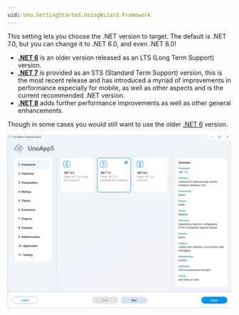 ```yaml
---
uid: Uno.GettingStarted.UsingWizard.Framework
---
```


This setting lets you choose the .NET version to target. The default is .NET 7.0, but you can change it to .NET 6.0, and even .NET 8.0!

- [**.NET 6**](https://learn.microsoft.com/en-us/dotnet/core/whats-new/dotnet-7) is an older version released as an LTS (Long Term Support) version.
- [**.NET 7**](https://learn.microsoft.com/en-us/dotnet/core/whats-new/dotnet-7) is provided as an STS (Standard Term Support) version, this is the most recent release and has introduced a myriad of improvements in performance especially for mobile, as well as other aspects and is the current recommended .NET version.  
- [**.NET 8**](https://learn.microsoft.com/en-us/dotnet/core/whats-new/dotnet-8) adds further performance improvements as well as other general enhancements.

Though in some cases you would still want to use the older [.NET 6](https://learn.microsoft.com/en-us/dotnet/core/whats-new/dotnet-6) version.

![](assets/framework.jpg)
